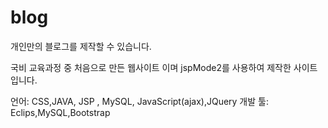 # blog
개인만의 블로그를 제작할 수 있습니다.

국비 교육과정 중 처음으로 만든 웹사이트 이며  jspMode2를 사용하여 제작한 사이트입니다.

언어: CSS,JAVA, JSP , MySQL, JavaScript(ajax),JQuery
개발 툴: Eclips,MySQL,Bootstrap
